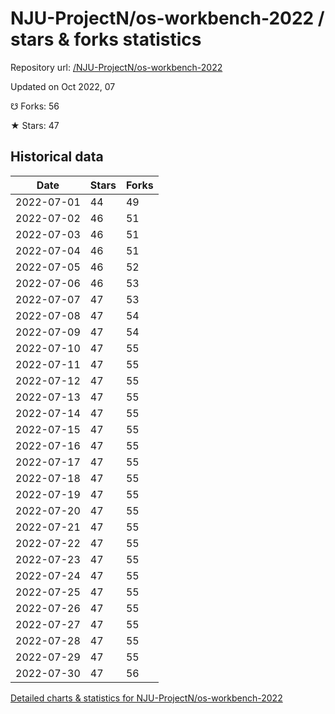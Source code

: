 # NJU-ProjectN/os-workbench-2022 / stars & forks statistics

Repository url: [/NJU-ProjectN/os-workbench-2022](https://github.com/NJU-ProjectN/os-workbench-2022)

Updated on Oct 2022, 07

☋ Forks: 56

★ Stars: 47

## Historical data
| Date | Stars | Forks |
|------|-------|-------|
| 2022-07-01 | 44 | 49 | 
| 2022-07-02 | 46 | 51 | 
| 2022-07-03 | 46 | 51 | 
| 2022-07-04 | 46 | 51 | 
| 2022-07-05 | 46 | 52 | 
| 2022-07-06 | 46 | 53 | 
| 2022-07-07 | 47 | 53 | 
| 2022-07-08 | 47 | 54 | 
| 2022-07-09 | 47 | 54 | 
| 2022-07-10 | 47 | 55 | 
| 2022-07-11 | 47 | 55 | 
| 2022-07-12 | 47 | 55 | 
| 2022-07-13 | 47 | 55 | 
| 2022-07-14 | 47 | 55 | 
| 2022-07-15 | 47 | 55 | 
| 2022-07-16 | 47 | 55 | 
| 2022-07-17 | 47 | 55 | 
| 2022-07-18 | 47 | 55 | 
| 2022-07-19 | 47 | 55 | 
| 2022-07-20 | 47 | 55 | 
| 2022-07-21 | 47 | 55 | 
| 2022-07-22 | 47 | 55 | 
| 2022-07-23 | 47 | 55 | 
| 2022-07-24 | 47 | 55 | 
| 2022-07-25 | 47 | 55 | 
| 2022-07-26 | 47 | 55 | 
| 2022-07-27 | 47 | 55 | 
| 2022-07-28 | 47 | 55 | 
| 2022-07-29 | 47 | 55 | 
| 2022-07-30 | 47 | 56 | 


[Detailed charts & statistics for NJU-ProjectN/os-workbench-2022](https://reviewgithub.com/rep/NJU-ProjectN/os-workbench-2022)
